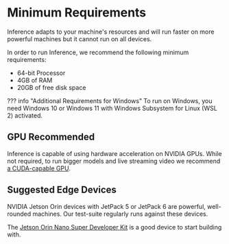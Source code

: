 # Minimum Requirements

Inference adapts to your machine's resources and will run faster on more powerful machines
but it cannot run on all devices.

In order to run Inference, we recommend the following minimum requirements:

* 64-bit Processor
* 4GB of RAM
* 20GB of free disk space

??? info "Additional Requirements for Windows"
    To run on Windows, you need Windows 10 or Windows 11 with
    Windows Subsystem for Linux (WSL 2) activated.

## GPU Recommended

Inference is capable of using hardware acceleration on NVIDIA GPUs. While not required,
to run bigger models and live streaming video we recommend
[a CUDA-capable GPU](https://developer.nvidia.com/cuda-gpus).

## Suggested Edge Devices

NVIDIA Jetson Orin devices with JetPack 5 or JetPack 6 are powerful, well-rounded
machines. Our test-suite regularly runs against these devices.

The [Jetson Orin Nano Super Developer Kit](https://www.seeedstudio.com/NVIDIAr-Jetson-Orintm-Nano-Developer-Kit-p-5617.html)
is a good device to start building with.